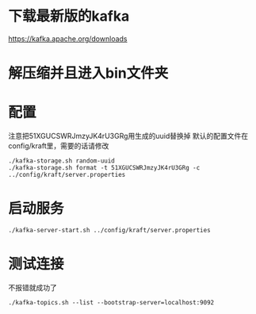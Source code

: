 # 下载最新版的kafka 
https://kafka.apache.org/downloads

# 解压缩并且进入bin文件夹

# 配置
注意把51XGUCSWRJmzyJK4rU3GRg用生成的uuid替换掉
默认的配置文件在config/kraft里，需要的话请修改
```
./kafka-storage.sh random-uuid
./kafka-storage.sh format -t 51XGUCSWRJmzyJK4rU3GRg -c ../config/kraft/server.properties
```

# 启动服务
```
./kafka-server-start.sh ../config/kraft/server.properties
```

# 测试连接
不报错就成功了
```
./kafka-topics.sh --list --bootstrap-server=localhost:9092 
```